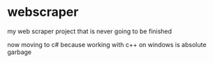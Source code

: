 # webscraper
my web scraper project that is never going to be finished

now moving to c# because working with c++ on windows is absolute garbage

